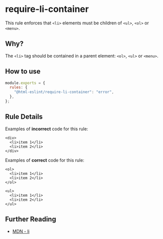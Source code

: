 # require-li-container

This rule enforces that `<li>` elements must be children of `<ul>`, `<ol>` or `<menu>`.

## Why?

The `<li>` tag should be contained in a parent element: `<ol>`, `<ul>` or `<menu>`.

## How to use

```js,.eslintrc.js
module.exports = {
  rules: {
    "@html-eslint/require-li-container": "error",
  },
};
```

## Rule Details

Examples of **incorrect** code for this rule:

```html,incorrect
<div>
  <li>item 1</li>
  <li>item 2</li>
</div>
```

Examples of **correct** code for this rule:

```html,correct
<ol>
  <li>item 1</li>
  <li>item 2</li>
</ol>

<ul>
  <li>item 1</li>
  <li>item 2</li>
</ul>
```

## Further Reading

- [MDN - li](https://developer.mozilla.org/en-US/docs/Web/HTML/Element/li)
